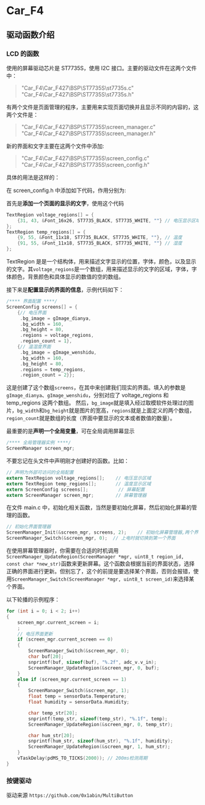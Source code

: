 # Car_F4

## 驱动函数介绍

### LCD 的函数

使用的屏幕驱动芯片是 ST7735S，使用 I2C 接口。主要的驱动文件在这两个文件中：

> "Car_F4\Car_F427\BSP\ST7735S\st7735s.c"  
> "Car_F4\Car_F427\BSP\ST7735S\st7735s.h"

有两个文件是页面管理的程序，主要用来实现页面切换并且显示不同的内容的，这两个文件是：

> "Car_F4\Car_F427\BSP\ST7735S\screen_manager.c"  
> "Car_F4\Car_F427\BSP\ST7735S\screen_manager.h"

新的界面和文字主要在这两个文件中添加:

> "Car_F4\Car_F427\BSP\ST7735S\screen_config.c"  
> "Car_F4\Car_F427\BSP\ST7735S\screen_config.h"

具体的用法是这样的：

在 screen_config.h 中添加如下代码，作用分别为:

首先是**添加一个页面的显示的文字**，使用这个代码

```c
TextRegion voltage_regions[] = {
    {31, 43, &Font_16x26, ST7735_BLACK, ST7735_WHITE, ""} // 电压显示区域
};
TextRegion temp_regions[] = {
    {9, 55, &Font_11x18, ST7735_BLACK, ST7735_WHITE, ""}, // 温度
    {91, 55, &Font_11x18, ST7735_BLACK, ST7735_WHITE, ""} // 湿度
};
```

TextRegion 是是一个结构体，用来描述文字显示的位置，字体，颜色，以及显示的文字。其`voltage_regions`是一个数组，用来描述显示的文字的区域，字体，字体颜色，背景颜色和具体显示的数值的空的数组。

接下来是**配置显示的界面的信息**，示例代码如下：

```c
/**** 界面配置 ****/
ScreenConfig screens[] = {
    {// 电压界面
     .bg_image = gImage_dianya,
     .bg_width = 160,
     .bg_height = 80,
     .regions = voltage_regions,
     .region_count = 1},
    {// 温湿度界面
     .bg_image = gImage_wenshidu,
     .bg_width = 160,
     .bg_height = 80,
     .regions = temp_regions,
     .region_count = 2}};
```

这是创建了这个数组`screens`，在其中来创建我们现实的界面。填入的参数是`gImage_dianya`、`gImage_wenshidu`，分别对应了 voltage_regions 和 temp_regions 这两个数组。 然后，`bg_image`就是填入经过取模软件处理过的图片，`bg_width`和`bg_height`就是图片的宽高，`regions`就是上面定义的两个数组，`region_count`就是数组的长度（界面中要显示的文本或者数值的数量）。

最重要的是**声明一个全局变量**，可在全局调用屏幕显示

```c
/**** 全局管理器实例 ****/
ScreenManager screen_mgr;
```

不要忘记在头文件中声明刚才创建好的函数。比如：

```c
// 声明为外部可访问的全局配置
extern TextRegion voltage_regions[];    // 电压显示区域
extern TextRegion temp_regions[];       // 温度显示区域
extern ScreenConfig screens[];           // 屏幕配置
extern ScreenManager screen_mgr;        // 屏幕管理器
```

在文件 main.c 中，初始化相关函数，当然是要初始化屏幕，然后初始化屏幕的管理的函数。

```c
// 初始化界面管理器
ScreenManager_Init(&screen_mgr, screens, 2);    // 初始化屏幕管理器,两个界面
ScreenManager_Switch(&screen_mgr, 0);  // 上电时就切换到第一个界面
```

在使用屏幕管理器时，你需要在合适的时机调用`ScreenManager_UpdateRegion(ScreenManager *mgr, uint8_t region_id, const char *new_str)`函数来更新屏幕。这个函数会根据当前的界面状态，选择正确的界面进行更新。但别忘了，这个的前提是要选择某个界面，否则会报错，使用`ScreenManager_Switch(ScreenManager *mgr, uint8_t screen_id)`来选择某个界面。

以下轮播的示例程序：

```c
for (int i = 0; i < 2; i++)
{
    screen_mgr.current_screen = i;
    ;
    // 电压界面更新
    if (screen_mgr.current_screen == 0)
    {
        ScreenManager_Switch(&screen_mgr, 0);
        char buf[20];
        snprintf(buf, sizeof(buf), "%.2f", adc_v.v_in);
        ScreenManager_UpdateRegion(&screen_mgr, 0, buf);
    }
    else if (screen_mgr.current_screen == 1)
    {
        ScreenManager_Switch(&screen_mgr, 1);
        float temp = sensorData.Temperature;
        float humidity = sensorData.Humidity;

        char temp_str[20];
        snprintf(temp_str, sizeof(temp_str), "%.1f", temp);
        ScreenManager_UpdateRegion(&screen_mgr, 0, temp_str);

        char hum_str[20];
        snprintf(hum_str, sizeof(hum_str), "%.1f", humidity);
        ScreenManager_UpdateRegion(&screen_mgr, 1, hum_str);
    }
    vTaskDelay(pdMS_TO_TICKS(2000)); // 200ms检测周期
}
```

### 按键驱动

驱动来源 `https://github.com/0x1abin/MultiButton`
